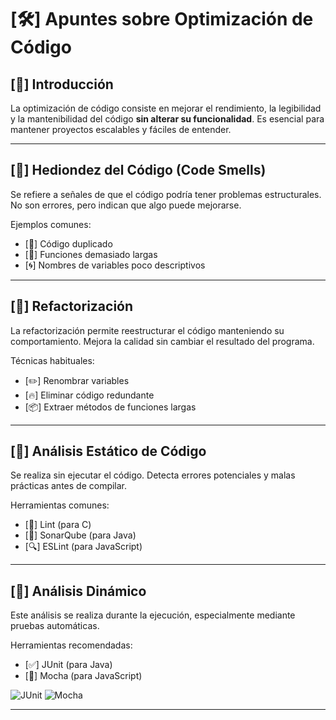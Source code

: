 # [🛠️] Apuntes sobre Optimización de Código

## [🌟] Introducción
La optimización de código consiste en mejorar el rendimiento, la legibilidad y la mantenibilidad del código **sin alterar su funcionalidad**. Es esencial para mantener proyectos escalables y fáciles de entender.

---

## [🚨] Hediondez del Código (Code Smells)
Se refiere a señales de que el código podría tener problemas estructurales. No son errores, pero indican que algo puede mejorarse.

Ejemplos comunes:
- [📄] Código duplicado  
- [🧩] Funciones demasiado largas  
- [🌀] Nombres de variables poco descriptivos  

---

## [🧹] Refactorización
La refactorización permite reestructurar el código manteniendo su comportamiento. Mejora la calidad sin cambiar el resultado del programa.

Técnicas habituales:
- [✏️] Renombrar variables  
- [🔥] Eliminar código redundante  
- [📦] Extraer métodos de funciones largas  

---

## [🧪] Análisis Estático de Código
Se realiza sin ejecutar el código. Detecta errores potenciales y malas prácticas antes de compilar.

Herramientas comunes:
- [🧼] Lint (para C)  
- [🌊] SonarQube (para Java)  
- [🔍] ESLint (para JavaScript)  

---

## [🚀] Análisis Dinámico
Este análisis se realiza durante la ejecución, especialmente mediante pruebas automáticas.

Herramientas recomendadas:
- [✅] JUnit (para Java)  
- [🧬] Mocha (para JavaScript)

![JUnit](image.png)
![Mocha](image-1.png)

---






